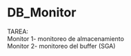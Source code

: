 # DB_Monitor
TAREA:
<br>
Monitor 1- monitoreo de almacenamiento
<br>
Monitor 2- monitoreo del buffer (SGA)
